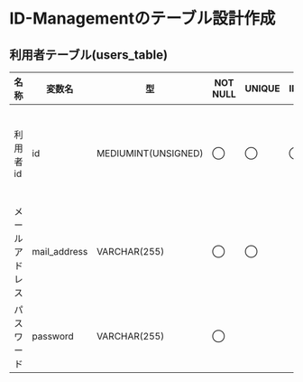 # ID-Managementのテーブル設計作成
## 利用者テーブル(users_table)
| 名称  | 変数名 | 型  | NOT NULL | UNIQUE | INDEX | 説明
| ------------- | ------------- | ------------- | ------------- | ------------- | ------------- | ------------- |
| 利用者id  | id  | MEDIUMINT(UNSIGNED) | ◯  | ◯ | ◯ | 1ずつインクリメントされる。 |
| メールアドレス  | mail_address  | VARCHAR(255) | ◯ | ◯ | |  |
| パスワード | password  | VARCHAR(255) | ◯ |  |  |  |